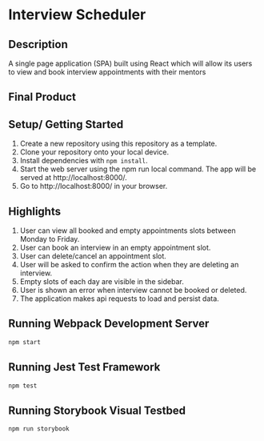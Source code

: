 # Interview Scheduler

## Description

A single page application (SPA) built using React which will allow its users to view and book interview
appointments with their mentors

## Final Product

## Setup/ Getting Started

1. Create a new repository using this repository as a template.
2. Clone your repository onto your local device.
3. Install dependencies with `npm install`.
4. Start the web server using the npm run local command. The app will be served at http://localhost:8000/.
5. Go to http://localhost:8000/ in your browser.

## Highlights

1. User can view all booked and empty appointments slots between Monday to Friday.
2. User can book an interview in an empty appointment slot.
3. User can delete/cancel an appointment slot.
4. User will be asked to confirm the action when they are deleting an interview.
5. Empty slots of each day are visible in the sidebar.
6. User is shown an error when interview cannot be booked or deleted.
7. The application makes api requests to load and persist data.


## Running Webpack Development Server

```sh
npm start
```

## Running Jest Test Framework

```sh
npm test
```

## Running Storybook Visual Testbed

```sh
npm run storybook
```
